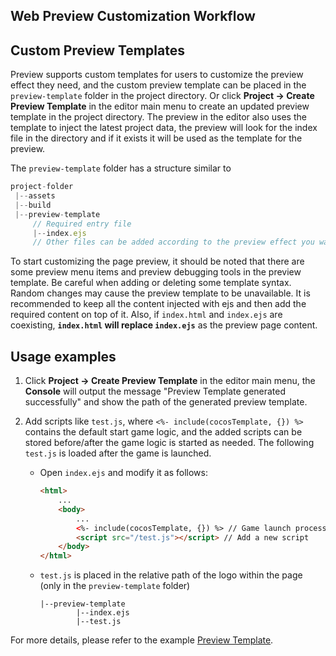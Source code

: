 ## Web Preview Customization Workflow

## Custom Preview Templates

Preview supports custom templates for users to customize the preview effect they need, and the custom preview template can be placed in the `preview-template` folder in the project directory. Or click **Project -> Create Preview Template** in the editor main menu to create an updated preview template in the project directory. The preview in the editor also uses the template to inject the latest project data, the preview will look for the index file in the directory and if it exists it will be used as the template for the preview.

The `preview-template` folder has a structure similar to

```js
project-folder
 |--assets
 |--build
 |--preview-template
     // Required entry file
     |--index.ejs
     // Other files can be added according to the preview effect you want to achieve
```

To start customizing the page preview, it should be noted that there are some preview menu items and preview debugging tools in the preview template. Be careful when adding or deleting some template syntax. Random changes may cause the preview template to be unavailable. It is recommended to keep all the content injected with ejs and then add the required content on top of it. Also, if `index.html` and `index.ejs` are coexisting, **`index.html` will replace `index.ejs`** as the preview page content.

## Usage examples

1. Click **Project -> Create Preview Template** in the editor main menu, the **Console** will output the message "Preview Template generated successfully" and show the path of the generated preview template.

2. Add scripts like `test.js`, where `<%- include(cocosTemplate, {}) %>` contains the default start game logic, and the added scripts can be stored before/after the game logic is started as needed. The following `test.js` is loaded after the game is launched. 

    - Open `index.ejs` and modify it as follows:

      ```html
      <html>
          ...
          <body>
              ...
              <%- include(cocosTemplate, {}) %> // Game launch processing logic
              <script src="/test.js"></script> // Add a new script
          </body>
      </html>
      ```

    - `test.js` is placed in the relative path of the logo within the page (only in the `preview-template` folder)

      ```
      |--preview-template
              |--index.ejs
              |--test.js
      ```

For more details, please refer to the example [Preview Template](https://github.com/cocos-creator/test-cases-3d/tree/v3.0/preview-template).

